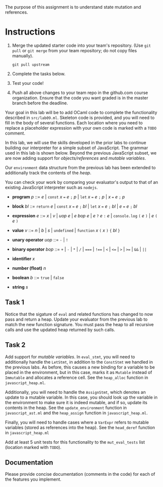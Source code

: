 The purpose of this assignment is to understand state mutation and
references.

Instructions
============

1. Merge the updated starter code into your team's repository.  (Use
   `git pull` or `git merge` from your team repository; do not copy
   files manually).

       git pull upstream

2. Complete the tasks below.

3. Test your code!

4. Push all above changes to your team repo in the github.com course
   organization.  Ensure that the code you want graded is in the
   master branch before the deadline.


Your goal in this lab will be to add OCaml code to complete the
functionality described in `src/lab09.ml`.  Skeleton code is provided,
and you will need to fill in the body of several functions. Each
location where you need to replace a placeholder expression with your
own code is marked with a `TODO` comment.

In this lab, we will use the skills developed in the prior labs to
continue building our interpreter for a simple subset of
JavaScript. The grammar used in this lab is shown below. Beyond the
previous JavaScript subset, we are now adding support for
*objects/references* and *mutable variables*.

Our `environment` data structure from the previous lab has been
extended to additionally track the contents of the *heap*.

You can check your work by comparing your evaluator's output to that of an
existing JavaScript interpreter such as `nodejs`.

- **program** *p* ::= *e* | `const` *x* `=` *e* `;` *p* | `let` *x* `=` *e* `;` *p* | *x* `=` *e* `;` *p*

- **block** *bl* ::= `return` *e* | `const` *x* `=` *e* `;` *bl* | `let` *x* `=` *e* `;` *bl* | *e* `=` *e* `;` *bl*

- **expression** *e* ::= *x* | *v* | *uop* *e* | *e* *bop* *e*
                | *e* `?` *e* `:` *e* | `console.log` `(` *e* `)` | *e* `(` *e* `)`

- **value** *v* ::= *n* | *b* | *s* | `undefined` | `function` *x* `(` *x* `)` `{` *bl* `}`

- **unary operator** *uop* ::= `-` | `!`

- **binary operator** *bop* ::= `+` | `-` | `*` | `/` | `===` | `!==` | `<` | `<=` | `>` | `>=` | `&&` | `||`

- **identifier** *x*

- **number (float)** *n*

- **boolean** *b* ::= `true` | `false`

- **string** *s*


Task 1
------

Notice that the sigature of `eval` and related functions has changed
to now pass and return a heap.  Update your evaluator from the
previous lab to match the new function signature.  You must pass the
heap to all recursive calls and use the updated heap returned by such
calls.

Task 2
------

Add support for *mutable variables*. In `eval_stmt`, you will need to
additionally handle the `LetStmt`, in addition to the `ConstStmt` we
handled in the previous labs. As before, this causes a new binding for
a variable to be placed in the environment, but in this case, marks it
as `Mutable` instead of `Immutable` and allocates a reference cell.
See the `heap_alloc` function in `javascript_heap.ml`.

Additionally, you will need to handle the `AssignStmt`, which denotes
an update to a mutable variable. In this case, you should look up the
variable in the environment to make sure it is indeed mutable, and if
so, update its contents in the heap. See the `update_environment`
function in `javascript_ast.ml` and the `heap_assign` function in
`javascript_heap.ml`.

Finally, you will need to handle cases where a `VarExpr` refers to
mutable variables (stored as references into the heap).  See the
`head_deref` function in `javascript_heap.ml`

Add at least 5 unit tests for this functionality to the
`mut_eval_tests` list (location marked with `TODO`).


Documentation
-------------

Please provide concise documentation (comments in the code) for each
of the features you implement.

